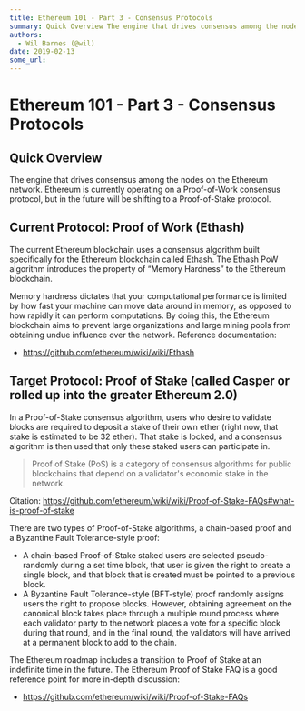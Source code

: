 ```yaml
---
title: Ethereum 101 - Part 3 - Consensus Protocols
summary: Quick Overview The engine that drives consensus among the nodes on the Ethereum network. Ethereum is currently operating on a Proof-of-Work consensus protocol, but in the future will be shifting to a Proof-of-Stake protocol. Current Protocol- Proof of Work (Ethash) The current Ethereum blockchain uses a consensus algorithm built specifically for the Ethereum blockchain called Ethash. The Ethash PoW algorithm introduces the property of “Memory Hardness” to the Ethereum blockchain. Memory hardness
authors:
  - Wil Barnes (@wil)
date: 2019-02-13
some_url: 
---
```


# Ethereum 101 - Part 3 - Consensus Protocols


## Quick Overview
 
The engine that drives consensus among the nodes on the Ethereum network. Ethereum is currently operating on a Proof-of-Work consensus protocol, but in the future will be shifting to a Proof-of-Stake protocol. 

## Current Protocol: Proof of Work (Ethash)

The current Ethereum blockchain uses a consensus algorithm built specifically for the Ethereum blockchain called Ethash. The Ethash PoW algorithm introduces the property of “Memory Hardness” to the Ethereum blockchain. 

Memory hardness dictates that your computational performance is limited by how fast your machine can move data around in memory, as opposed to how rapidly it can perform computations. By doing this, the Ethereum blockchain aims to prevent large organizations and large mining pools from obtaining undue influence over the network. Reference documentation: 
- https://github.com/ethereum/wiki/wiki/Ethash

## Target Protocol: Proof of Stake (called Casper or rolled up into the greater Ethereum 2.0)

In a Proof-of-Stake consensus algorithm, users who desire to validate blocks are required to deposit a stake of their own ether (right now, that stake is estimated to be 32 ether). That stake is locked, and a consensus algorithm is then used that only these staked users can participate in. 

> Proof of Stake (PoS) is a category of consensus algorithms for public blockchains that depend on a validator's economic stake in the network.

Citation: https://github.com/ethereum/wiki/wiki/Proof-of-Stake-FAQs#what-is-proof-of-stake

There are two types of Proof-of-Stake algorithms, a chain-based proof and a Byzantine Fault Tolerance-style proof:

- A chain-based Proof-of-Stake staked users are selected pseudo-randomly during a set time block, that user is given the right to create a single block, and that block that is created must be pointed to a previous block. 
- A Byzantine Fault Tolerance-style (BFT-style) proof randomly assigns users the right to propose blocks. However, obtaining agreement on the canonical block takes place through a multiple round process where each validator party to the network places a vote for a specific block during that round, and in the final round, the validators will have arrived at a permanent block to add to the chain. 

The Ethereum roadmap includes a transition to Proof of Stake at an indefinite time in the future. The Ethereum Proof of Stake FAQ is a good reference point for more in-depth discussion: 
- https://github.com/ethereum/wiki/wiki/Proof-of-Stake-FAQs
